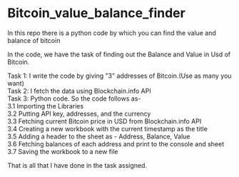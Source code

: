 # Bitcoin_value_balance_finder
In this repo there is a python code by which you can find the value and balance of bitcoin

In the code, we have the task of finding out the Balance and Value in Usd of Bitcoin.

Task 1: I write the code by giving "3" addresses of Bitcoin.(Use as many you want)  
Task 2: I fetch the data using Blockchain.info API  
Task 3: Python code. So the code follows as-    
           3.1 Importing the Libraries     
           3.2 Putting API key, addresses, and the currency     
           3.3 Fetching current Bitcoin price in USD from Blockchain.info API     
           3.4 Creating a new workbook with the current timestamp as the title      
           3.5 Adding a header to the sheet as - Address, Balance, Value     
           3.6 Fetching balances of each address and print to the console and sheet     
           3.7 Saving the workbook to a new file     

That is all that I have done in the task assigned.    
